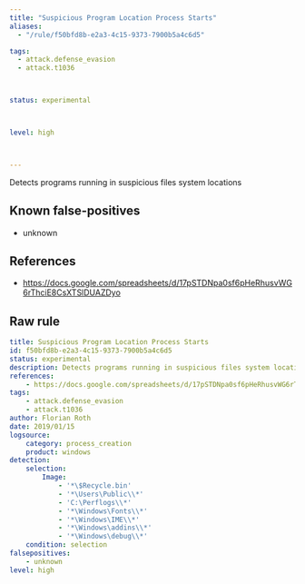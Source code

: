 ```yaml
---
title: "Suspicious Program Location Process Starts"
aliases:
  - "/rule/f50bfd8b-e2a3-4c15-9373-7900b5a4c6d5"

tags:
  - attack.defense_evasion
  - attack.t1036



status: experimental



level: high



---
```


Detects programs running in suspicious files system locations

<!--more-->


## Known false-positives

* unknown



## References

* https://docs.google.com/spreadsheets/d/17pSTDNpa0sf6pHeRhusvWG6rThciE8CsXTSlDUAZDyo


## Raw rule
```yaml
title: Suspicious Program Location Process Starts
id: f50bfd8b-e2a3-4c15-9373-7900b5a4c6d5
status: experimental
description: Detects programs running in suspicious files system locations
references:
    - https://docs.google.com/spreadsheets/d/17pSTDNpa0sf6pHeRhusvWG6rThciE8CsXTSlDUAZDyo
tags:
    - attack.defense_evasion
    - attack.t1036
author: Florian Roth
date: 2019/01/15
logsource:
    category: process_creation
    product: windows
detection:
    selection:
        Image:
            - '*\$Recycle.bin'
            - '*\Users\Public\\*'
            - 'C:\Perflogs\\*'
            - '*\Windows\Fonts\\*'
            - '*\Windows\IME\\*'
            - '*\Windows\addins\\*'
            - '*\Windows\debug\\*'
    condition: selection
falsepositives:
    - unknown
level: high

```
